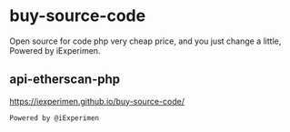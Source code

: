 # buy-source-code
Open source for code php very cheap price, and you just change a little, Powered by iExperimen.

## api-etherscan-php
https://iexperimen.github.io/buy-source-code/

`Powered by @iExperimen`
